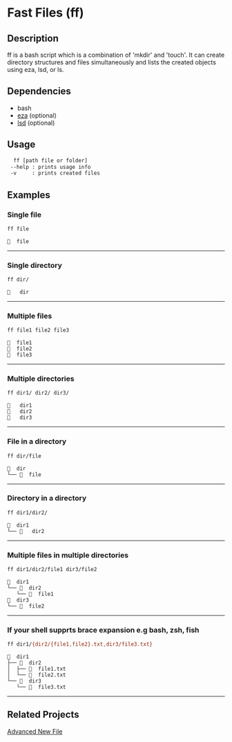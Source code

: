 # Fast Files (ff)

## Description

ff is a bash script which is a combination of 'mkdir' and 'touch'. It can create directory structures and files simultaneously and lists the created objects using eza, lsd, or ls.

## Dependencies

- bash
- [eza](https://github.com/eza-community/eza) (optional)
- [lsd](https://github.com/lsd-rs/lsd) (optional)

## Usage

```bash
  ff [path file or folder]
 --help : prints usage info
 -v     : prints created files
```

## Examples

### Single file

```bash
ff file
```

```
  file

```

---

### Single directory

```bash
ff dir/
```

```
   dir
```

---

### Multiple files

```bash
ff file1 file2 file3
```

```
  file1
  file2
  file3
```

---

### Multiple directories

```bash
ff dir1/ dir2/ dir3/
```

```
   dir1
   dir2
   dir3
```

---

### File in a directory

```bash
ff dir/file
```

```
  dir
└──   file
```

---

### Directory in a directory

```bash
ff dir1/dir2/
```

```
  dir1
└──    dir2
```

---

### Multiple files in multiple directories

```bash
ff dir1/dir2/file1 dir3/file2
```

```
  dir1
└──   dir2
   └──   file1
  dir3
└──   file2
```

---

### If your shell supprts brace expansion e.g bash, zsh, fish

```bash
ff dir1/{dir2/{file1,file2}.txt,dir3/file3.txt}
```

```
  dir1
├──   dir2
│  ├──   file1.txt
│  └──   file2.txt
└──   dir3
   └──   file3.txt
```

---

## Related Projects

[Advanced New File](https://github.com/tanrax/terminal-AdvancedNewFile)
